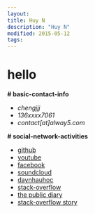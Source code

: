 ```yaml
---
layout:
title: Huy N
description: "Huy N"
modified: 2015-05-12
tags: 
---
```


# hello


<p><b># basic-contact-info</b></p>
 <ul>
   <li><i>chengjjj</i></li>
   <li><i>136xxxx7061</i></li>
   <li><i>contact[at]alway5.com</i></li>
 </ul>
<p><b># social-network-activities</b></p>
 <ul>
  
<li><a href="https://github.com/chengjjj" target="_blank">github</a></li>
<li><a href="#" target="_blank">youtube</a></li>
<li><a href="#" target="_blank">facebook</a></li>
<li><a href="#" target="_blank">soundcloud</a></li>
<li><a href="#" target="_blank">daynhauhoc</a></li>
<li><a href="#" target="_blank">stack-overflow</a></li>
<li><a href="#" target="_blank">the public diary</a></li>
<li><a href="#" target="_blank">stack-overflow story</a></li>
 </ul>
<!-- <a href="http://stackoverflow.com/users/5512611/huy-n" target="_blank">
<img src="http://stackoverflow.com/users/flair/5512611.png" width="208" height="58" alt="profile for Huy N at Stack Overflow, Q&amp;A for professional and enthusiast programmers"> -->
</a>
